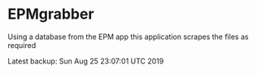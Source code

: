 # EPMgrabber
Using a database from the EPM app this application scrapes the files as required


Latest backup: Sun Aug 25 23:07:01 UTC 2019
